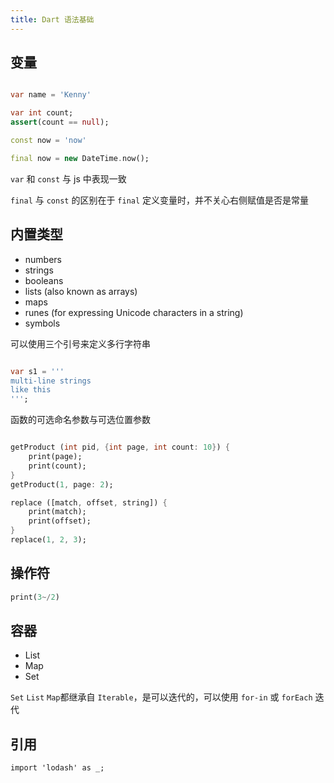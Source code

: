 ```yaml
---
title: Dart 语法基础
---
```


## 变量

```dart

var name = 'Kenny'

var int count;
assert(count == null);

const now = 'now'

final now = new DateTime.now();


```

`var` 和 `const` 与 js 中表现一致

`final` 与 `const` 的区别在于 `final` 定义变量时，并不关心右侧赋值是否是常量

## 内置类型

- numbers
- strings
- booleans
- lists (also known as arrays)
- maps
- runes (for expressing Unicode characters in a string)
- symbols

可以使用三个引号来定义多行字符串

```dart

var s1 = '''
multi-line strings
like this
''';

```

函数的可选命名参数与可选位置参数

```dart

getProduct (int pid, {int page, int count: 10}) {
    print(page);
    print(count);
}
getProduct(1, page: 2);

replace ([match, offset, string]) {
    print(match);
    print(offset);
}
replace(1, 2, 3);

```

## 操作符

```dart
print(3~/2)
```

## 容器

- List
- Map
- Set

`Set` `List` `Map`都继承自 `Iterable`，是可以迭代的，可以使用 `for-in` 或 `forEach` 迭代

## 引用

```
import 'lodash' as _;
```
